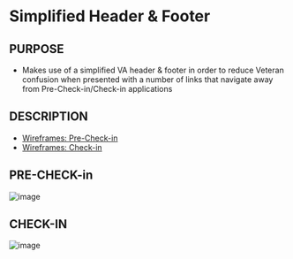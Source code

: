# Simplified Header & Footer

## PURPOSE

- Makes use of a simplified VA header & footer in order to reduce Veteran confusion when presented with a number of links that navigate away from Pre-Check-in/Check-in applications

## DESCRIPTION

- [Wireframes: Pre-Check-in](https://app.abstract.com/projects/d9d1d6b4-192b-4ee6-95ab-e7cf42a1ac03/branches/1a2f80b7-946b-4c0b-a5f8-0d30ff6a6be3/commits/latest/files/db5cbb64-bed3-48f8-9512-2e2eef457dd1/layers/B487E10B-C67A-4B83-9567-E0257BEF855C?collectionId=9526273a-b66a-4a2f-b9b2-8af8d95f66af&collectionLayerId=8db8b7ea-69f2-4238-aa9e-27645177930e)
- [Wireframes: Check-in](https://app.abstract.com/projects/ab30c34e-e2f9-4d3e-bb96-3b683b006c24/branches/aed77f22-e90b-4b18-a28e-3c0c5686f9da/collections/5cabf6fc-1794-4449-b228-4a66e2ffba28?collectionLayerId=&mode=)

## PRE-CHECK-in
![image](https://user-images.githubusercontent.com/86678742/211895487-25ba29b7-90cf-4702-bf1d-36fe7db84955.png)

## CHECK-IN
![image](https://user-images.githubusercontent.com/86678742/211895528-6054df21-2406-4124-8624-97fda870f2d3.png)


